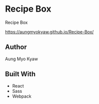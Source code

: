 # Recipe Box
Recipe Box

https://aungmyokyaw.github.io/Recipe-Box/
## Author
Aung Myo Kyaw
## Built With
- React
- Sass
- Webpack